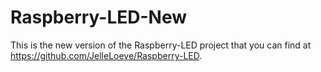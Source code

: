 # Raspberry-LED-New
This is the new version of the Raspberry-LED project that you can find at https://github.com/JelleLoeve/Raspberry-LED.
